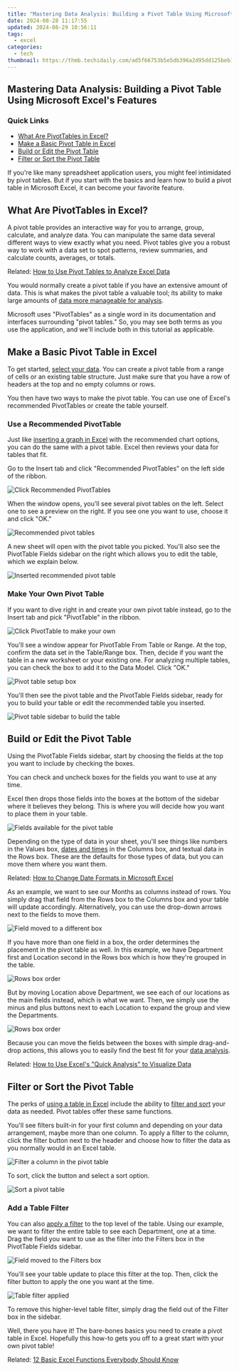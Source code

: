```yaml
---
title: "Mastering Data Analysis: Building a Pivot Table Using Microsoft Excel's Features"
date: 2024-08-28 11:17:55
updated: 2024-08-29 10:56:11
tags:
  - excel
categories:
  - tech
thumbnail: https://thmb.techidaily.com/ad5f66753b5e5db396a2d95dd125beb1ea4eecb0fbe535705f1d76a57fc9ac9b.jpg
---
```


## Mastering Data Analysis: Building a Pivot Table Using Microsoft Excel's Features

### Quick Links

* [What Are PivotTables in Excel?](https://android-unlock.techidaily.com/how-to-unlock-lava-blaze-2-bootloader-easily-by-drfone-android/)
* [Make a Basic Pivot Table in Excel](https://youtube-stream.techidaily.com/in-2024-navigating-through-youtube-shorts-knowledge/)
* [Build or Edit the Pivot Table](https://buynow-help.techidaily.com/netgear-orbi-examined-why-its-the-premier-mesh-router-on-the-market-now/)
* [Filter or Sort the Pivot Table](https://fake-location.techidaily.com/will-ispoofer-update-on-xiaomi-redmi-note-12t-pro-drfone-by-drfone-virtual-android/)

 If you're like many spreadsheet application users, you might feel intimidated by pivot tables. But if you start with the basics and learn how to build a pivot table in Microsoft Excel, it can become your favorite feature.

##  What Are PivotTables in Excel?

 A pivot table provides an interactive way for you to arrange, group, calculate, and analyze data. You can manipulate the same data several different ways to view exactly what you need. Pivot tables give you a robust way to work with a data set to spot patterns, review summaries, and calculate counts, averages, or totals.

Related: [How to Use Pivot Tables to Analyze Excel Data](https://fake-location.techidaily.com/spoofing-life360-how-to-do-it-on-honor-play-40c-drfone-by-drfone-virtual-android/) 

 You would normally create a pivot table if you have an extensive amount of data. This is what makes the pivot table a valuable tool; its ability to make large amounts of [data more manageable for analysis](https://fake-location.techidaily.com/spoofing-life360-how-to-do-it-on-honor-play-40c-drfone-by-drfone-virtual-android/).

 Microsoft uses "PivotTables" as a single word in its documentation and interfaces surrounding "pivot tables." So, you may see both terms as you use the application, and we'll include both in this tutorial as applicable.

##  Make a Basic Pivot Table in Excel

 To get started, [select your data](https://buynow-tips.techidaily.com/exploring-a-ravaged-world-on-motorcycle-in-days-gone-our-comprehhavis-review/). You can create a pivot table from a range of cells or an existing table structure. Just make sure that you have a row of headers at the top and no empty columns or rows.

 You then have two ways to make the pivot table. You can use one of Excel's recommended PivotTables or create the table yourself.

###  Use a Recommended PivotTable

 Just like [inserting a graph in Excel](https://technical-tips.techidaily.com/top-techniques-for-enhancing-photo-quality-on-your-ios-device/) with the recommended chart options, you can do the same with a pivot table. Excel then reviews your data for tables that fit.

 Go to the Insert tab and click "Recommended PivotTables" on the left side of the ribbon.

![Click Recommended PivotTables](https://static1.howtogeekimages.com/wordpress/wp-content/uploads/2022/01/InsertRecommendedPivotTables-ExcelCreatePivotTable.png) 

 When the window opens, you'll see several pivot tables on the left. Select one to see a preview on the right. If you see one you want to use, choose it and click "OK."

![Recommended pivot tables](https://static1.howtogeekimages.com/wordpress/wp-content/uploads/2022/01/RecommendedPivotTables-ExcelCreatePivotTable.png) 

 A new sheet will open with the pivot table you picked. You'll also see the PivotTable Fields sidebar on the right which allows you to edit the table, which we explain below.

![Inserted recommended pivot table](https://static1.howtogeekimages.com/wordpress/wp-content/uploads/2022/01/UseRecommendedPivotTable-ExcelCreatePivotTable.png) 

###  Make Your Own Pivot Table

 If you want to dive right in and create your own pivot table instead, go to the Insert tab and pick "PivotTable" in the ribbon.

![Click PivotTable to make your own](https://static1.howtogeekimages.com/wordpress/wp-content/uploads/2022/01/InsertPivotTable-ExcelCreatePivotTable.png) 

 You'll see a window appear for PivotTable From Table or Range. At the top, confirm the data set in the Table/Range box. Then, decide if you want the table in a new worksheet or your existing one. For analyzing multiple tables, you can check the box to add it to the Data Model. Click "OK."

![Pivot table setup box](https://static1.howtogeekimages.com/wordpress/wp-content/uploads/2022/01/PivotTableFromRange-ExcelCreatePivotTable.png) 

 You'll then see the pivot table and the PivotTable Fields sidebar, ready for you to build your table or edit the recommended table you inserted.

![Pivot table sidebar to build the table](https://static1.howtogeekimages.com/wordpress/wp-content/uploads/2022/01/BuildPivotTable-ExcelCreatePivotTable.png) 

##  Build or Edit the Pivot Table

 Using the PivotTable Fields sidebar, start by choosing the fields at the top you want to include by checking the boxes.

 You can check and uncheck boxes for the fields you want to use at any time.

 Excel then drops those fields into the boxes at the bottom of the sidebar where it believes they belong. This is where you will decide how you want to place them in your table.

![Fields available for the pivot table](https://static1.howtogeekimages.com/wordpress/wp-content/uploads/2022/01/ChooseFields-ExcelCreatePivotTable.png) 

 Depending on the type of data in your sheet, you'll see things like numbers in the Values box, [dates and times](https://video-capture.techidaily.com/new-from-playback-to-printout-top-five-methods-of-documenting-minecraft-on-a-mac-for-2024/) in the Columns box, and textual data in the Rows box. These are the defaults for those types of data, but you can move them where you want them.

Related: [How to Change Date Formats in Microsoft Excel](https://video-capture.techidaily.com/new-from-playback-to-printout-top-five-methods-of-documenting-minecraft-on-a-mac-for-2024/) 

 As an example, we want to see our Months as columns instead of rows. You simply drag that field from the Rows box to the Columns box and your table will update accordingly. Alternatively, you can use the drop-down arrows next to the fields to move them.

![Field moved to a different box](https://static1.howtogeekimages.com/wordpress/wp-content/uploads/2022/01/MoveMonthField-ExcelCreatePivotTable.png) 

 If you have more than one field in a box, the order determines the placement in the pivot table as well. In this example, we have Department first and Location second in the Rows box which is how they're grouped in the table.

![Rows box order](https://static1.howtogeekimages.com/wordpress/wp-content/uploads/2022/01/RowOrder-ExcelCreatePivotTable.png) 

 But by moving Location above Department, we see each of our locations as the main fields instead, which is what we want. Then, we simply use the minus and plus buttons next to each Location to expand the group and view the Departments.

![Rows box order](https://static1.howtogeekimages.com/wordpress/wp-content/uploads/2022/01/RowOrder-ExcelCreatePivotTable.png) 

 Because you can move the fields between the boxes with simple drag-and-drop actions, this allows you to easily find the best fit for your [data analysis](https://youtube-docs.techidaily.com/-of-wisdom-youtube-tvs-unique-selling-points-for-2024/).

Related: [How to Use Excel's "Quick Analysis" to Visualize Data](https://youtube-docs.techidaily.com/-of-wisdom-youtube-tvs-unique-selling-points-for-2024/) 

##  Filter or Sort the Pivot Table

 The perks of [using a table in Excel](https://instagram-videos.techidaily.com/updated-2024-approved-how-to-convert-your-best-videography-into-melodic-mp3s-insta/) include the ability to [filter and sort](https://facebook-video-share.techidaily.com/free-audio-treasures-to-amplify-youtube-in-2024/) your data as needed. Pivot tables offer these same functions.

 You'll see filters built-in for your first column and depending on your data arrangement, maybe more than one column. To apply a filter to the column, click the filter button next to the header and choose how to filter the data as you normally would in an Excel table.

![Filter a column in the pivot table](https://static1.howtogeekimages.com/wordpress/wp-content/uploads/2022/01/FilterColumn-ExcelCreatePivotTable.png) 

 To sort, click the button and select a sort option.

![Sort a pivot table](https://static1.howtogeekimages.com/wordpress/wp-content/uploads/2022/01/Sort-ExcelCreatePivotTable.png) 

###  Add a Table Filter

 You can also [apply a filter](https://instagram-video-recordings.techidaily.com/new-how-to-hit-the-airwaves-with-instagram-lives/) to the top level of the table. Using our example, we want to filter the entire table to see each Department, one at a time. Drag the field you want to use as the filter into the Filters box in the PivotTable Fields sidebar.

![Field moved to the Filters box](https://static1.howtogeekimages.com/wordpress/wp-content/uploads/2022/01/FiltersBox-ExcelCreatePivotTable.png) 

 You'll see your table update to place this filter at the top. Then, click the filter button to apply the one you want at the time.

![Table filter applied](https://static1.howtogeekimages.com/wordpress/wp-content/uploads/2022/01/FilterTable-ExcelCreatePivotTable.png) 

 To remove this higher-level table filter, simply drag the field out of the Filter box in the sidebar.

 Well, there you have it! The bare-bones basics you need to create a pivot table in Excel. Hopefully this how-to gets you off to a great start with your own pivot table!

Related: [12 Basic Excel Functions Everybody Should Know](https://visual-screen-recording.techidaily.com/in-2024-a-step-by-step-recorder-for-discord-enthusiasts/)

<ins class="adsbygoogle"
     style="display:block"
     data-ad-format="autorelaxed"
     data-ad-client="ca-pub-7571918770474297"
     data-ad-slot="1223367746"></ins>



<ins class="adsbygoogle"
     style="display:block"
     data-ad-client="ca-pub-7571918770474297"
     data-ad-slot="8358498916"
     data-ad-format="auto"
     data-full-width-responsive="true"></ins>
